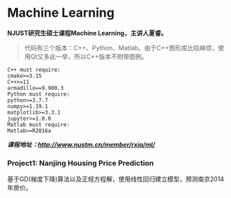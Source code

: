 # Machine Learning

**NJUST研究生硕士课程Machine Learning，主讲人夏睿。**

> 代码有三个版本：C++、Python、Matlab。由于C++图形库比较麻烦，使用Qt又多此一举，所以C++版本不附带图例。

```
C++ must require:
cmake>=3.15
C++>=11
armadillo==9.900.3
Python must require:
python>=3.7.7
numpy>=1.19.1
matplotlib>=3.3.1
jupyter>=1.0.0
Matlab must require:
Matlab>=R2016a
```



***课程地址：http://www.nustm.cn/member/rxia/ml/***

### Project1: Nanjing Housing Price Prediction

基于GD(梯度下降)算法以及正规方程解，使用线性回归建立模型，预测南京2014年房价。

